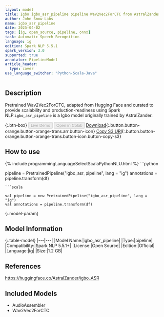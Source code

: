 ```yaml
---
layout: model
title: Igbo igbo_asr_pipeline pipeline Wav2Vec2ForCTC from AstralZander
author: John Snow Labs
name: igbo_asr_pipeline
date: 2025-04-02
tags: [ig, open_source, pipeline, onnx]
task: Automatic Speech Recognition
language: ig
edition: Spark NLP 5.5.1
spark_version: 3.0
supported: true
annotator: PipelineModel
article_header:
  type: cover
use_language_switcher: "Python-Scala-Java"
---
```


## Description

Pretrained Wav2Vec2ForCTC, adapted from Hugging Face and curated to provide scalability and production-readiness using Spark NLP.`igbo_asr_pipeline` is a Igbo model originally trained by AstralZander.

{:.btn-box}
<button class="button button-orange" disabled>Live Demo</button>
<button class="button button-orange" disabled>Open in Colab</button>
[Download](https://s3.amazonaws.com/auxdata.johnsnowlabs.com/public/models/igbo_asr_pipeline_ig_5.5.1_3.0_1743610964043.zip){:.button.button-orange.button-orange-trans.arr.button-icon}
[Copy S3 URI](s3://auxdata.johnsnowlabs.com/public/models/igbo_asr_pipeline_ig_5.5.1_3.0_1743610964043.zip){:.button.button-orange.button-orange-trans.button-icon.button-copy-s3}

## How to use



<div class="tabs-box" markdown="1">
{% include programmingLanguageSelectScalaPythonNLU.html %}
```python

pipeline = PretrainedPipeline("igbo_asr_pipeline", lang = "ig")
annotations =  pipeline.transform(df)   

```
```scala

val pipeline = new PretrainedPipeline("igbo_asr_pipeline", lang = "ig")
val annotations = pipeline.transform(df)

```
</div>

{:.model-param}
## Model Information

{:.table-model}
|---|---|
|Model Name:|igbo_asr_pipeline|
|Type:|pipeline|
|Compatibility:|Spark NLP 5.5.1+|
|License:|Open Source|
|Edition:|Official|
|Language:|ig|
|Size:|1.2 GB|

## References

https://huggingface.co/AstralZander/igbo_ASR

## Included Models

- AudioAssembler
- Wav2Vec2ForCTC